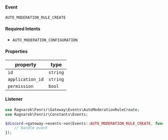 #### Event
`AUTO_MODERATION_RULE_CREATE`

#### Required Intents
- `AUTO_MODERATION_CONFIGURATION`

#### Properties
|property|type|
|--------|----|
|`id`|`string`|
|`application_id`|`string`|
|`permission`|`bool`|

#### Listener
```php
use Ragnarok\Fenrir\Gateway\Events\AutoModerationRuleCreate;
use Ragnarok\Fenrir\Constants\Events;

$discord->gateway->events->on(Events::AUTO_MODERATION_RULE_CREATE, function (AutoModerationRuleCreate $event) {
    // Handle event
});
```
